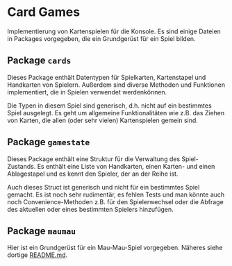 # Card Games

Implementierung von Kartenspielen für die Konsole.
Es sind einige Dateien in Packages vorgegeben, die ein Grundgerüst für ein Spiel bilden.

## Package `cards`

Dieses Package enthält Datentypen für Spielkarten, Kartenstapel und Handkarten
von Spielern.
Außerdem sind diverse Methoden und Funktionen implementiert,
die in Spielen verwendet werdenkönnen.

Die Typen in diesem Spiel sind generisch, d.h. nicht auf ein bestimmtes Spiel ausgelegt.
Es geht um allgemeine Funktionalitäten wie z.B. das Ziehen von Karten, die allen
(oder sehr vielen) Kartenspielen gemein sind.

## Package `gamestate`

Dieses Package enthält eine Struktur für die Verwaltung des Spiel-Zustands.
Es enthält eine Liste von Handkarten, einen Karten- und einen Ablagestapel
und es kennt den Spieler, der an der Reihe ist.

Auch dieses Struct ist generisch und nicht für ein bestimmtes Spiel gemacht.
Es ist noch sehr rudimentär, es fehlen Tests und man könnte auch noch
Convenience-Methoden z.B. für den Spielerwechsel oder die Abfrage des aktuellen
oder eines bestimmten Spielers hinzufügen.

## Package `maumau`

Hier ist ein Grundgerüst für ein Mau-Mau-Spiel vorgegeben.
Näheres siehe dortige [README.md](maumau/README.md).

